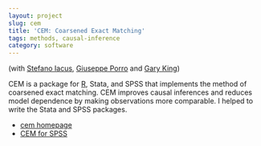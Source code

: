 ```yaml
---
layout: project
slug: cem
title: 'CEM: Coarsened Exact Matching'
tags: methods, causal-inference
category: software
---
```


(with [Stefano Iacus][],  [Giuseppe Porro][] and [Gary King][])

CEM is a package for [R][], Stata, and SPSS that implements the method
of coarsened exact matching. CEM improves causal inferences and
reduces model dependence by making observations more comparable. I
helped to write the Stata and SPSS packages.

* [cem homepage][home]
* [CEM for SPSS][cem-spss]

[home]: http://gking.harvard.edu/cem/
[Stefano Iacus]: http://www.economia.unimi.it/iacus
[Giuseppe Porro]: http://www.sp.units.it/Lists/Corpo%20docente/DispForm.aspx?ID=77
[Gary King]: http://gking.harvard.edu
[R]: http://www.r-project.com
[cem-spss]: http://projects.iq.harvard.edu/cem-spss/
